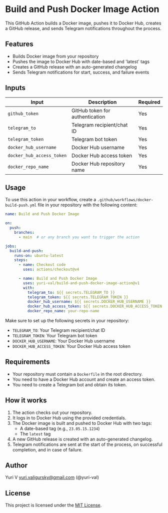 # Build and Push Docker Image Action

This GitHub Action builds a Docker image, pushes it to Docker Hub, creates a GitHub release, and sends Telegram notifications throughout the process.

## Features

- Builds Docker image from your repository
- Pushes the image to Docker Hub with date-based and 'latest' tags
- Creates a GitHub release with an auto-generated changelog
- Sends Telegram notifications for start, success, and failure events

## Inputs

| Input | Description | Required |
|-------|-------------|----------|
| `github_token` | GitHub token for authentication | Yes |
| `telegram_to` | Telegram recipient/chat ID | Yes |
| `telegram_token` | Telegram bot token | Yes |
| `docker_hub_username` | Docker Hub username | Yes |
| `docker_hub_access_token` | Docker Hub access token | Yes |
| `docker_repo_name` | Docker Hub repository name | Yes |

## Usage

To use this action in your workflow, create a `.github/workflows/docker-build-push.yml` file in your repository with the following content:

```yaml
name: Build and Push Docker Image

on:
  push:
    branches:
      - main  # or any branch you want to trigger the action

jobs:
  build-and-push:
    runs-on: ubuntu-latest
    steps:
      - name: Checkout code
        uses: actions/checkout@v4

      - name: Build and Push Docker Image
        uses: yuri-val/build-and-push-docker-image-action@v1
        with:
          telegram_to: ${{ secrets.TELEGRAM_TO }}
          telegram_token: ${{ secrets.TELEGRAM_TOKEN }}
          docker_hub_username: ${{ secrets.DOCKER_HUB_USERNAME }}
          docker_hub_access_token: ${{ secrets.DOCKER_HUB_ACCESS_TOKEN }}
          docker_repo_name: your-repo-name
```

Make sure to set up the following secrets in your repository:

- `TELEGRAM_TO`: Your Telegram recipient/chat ID
- `TELEGRAM_TOKEN`: Your Telegram bot token
- `DOCKER_HUB_USERNAME`: Your Docker Hub username
- `DOCKER_HUB_ACCESS_TOKEN`: Your Docker Hub access token

## Requirements

- Your repository must contain a `Dockerfile` in the root directory.
- You need to have a Docker Hub account and create an access token.
- You need to create a Telegram bot and obtain its token.

## How it works

1. The action checks out your repository.
2. It logs in to Docker Hub using the provided credentials.
3. The Docker image is built and pushed to Docker Hub with two tags:
   - A date-based tag (e.g., `23.05.15.1234`)
   - The `latest` tag
4. A new GitHub release is created with an auto-generated changelog.
5. Telegram notifications are sent at the start of the process, on successful completion, and in case of failure.

## Author

Yuri V <yuri.valigursky@gmail.com> (@yuri-val)

## License

This project is licensed under the [MIT License](LICENSE).
